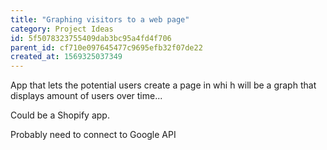 ```yaml
---
title: "Graphing visitors to a web page"
category: Project Ideas
id: 5f5078323755409dab3bc95a4fd4f706
parent_id: cf710e097645477c9695efb32f07de22
created_at: 1569325037349
---
```


App that lets the potential users create a page in whi h will be a graph that displays amount of users over time...

Could be a Shopify app. 

Probably need to connect to Google API

                